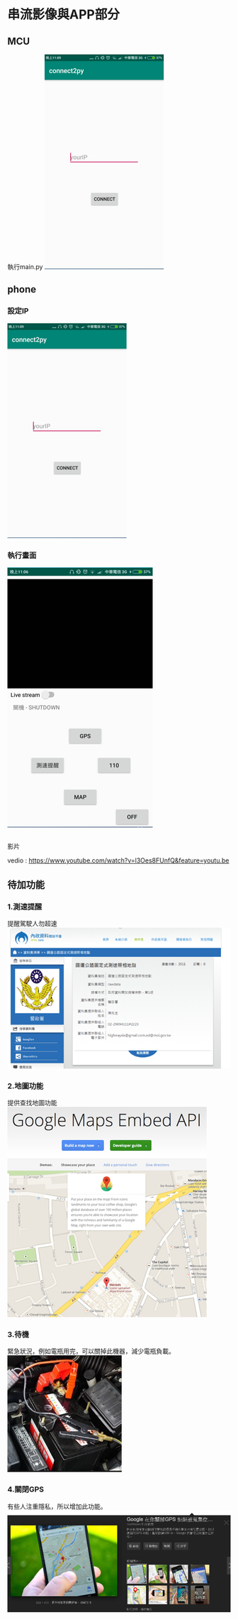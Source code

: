# 串流影像與APP部分

## MCU
執行main.py
![image](https://github.com/NKUSTMCU/MCU/blob/master/software/server/V2.0/img/p0.PNG)

## phone

### 設定IP
![image](https://github.com/NKUSTMCU/MCU/blob/master/software/server/V2.0/img/p0.png)
### 執行畫面
![image](https://github.com/NKUSTMCU/MCU/blob/master/software/server/V2.0/img/p1.PNG)

##   
影片

vedio : <https://www.youtube.com/watch?v=l3Oes8FUnfQ&feature=youtu.be>

## 待加功能
### 1.測速提醒
提醒駕駛人勿超速
![image](https://github.com/NKUSTMCU/MCU/blob/master/software/server/V2.0/img/g1.PNG)

### 2.地圖功能
提供查找地圖功能
![image](https://github.com/NKUSTMCU/MCU/blob/master/software/server/V2.0/img/g0.PNG)

### 3.待機
緊急狀況，例如電瓶用完，可以關掉此機器，減少電瓶負載。
![image](https://github.com/NKUSTMCU/MCU/blob/master/software/server/V2.0/img/g3.PNG)

### 4.關閉GPS
有些人注重隱私，所以增加此功能。
![image](https://github.com/NKUSTMCU/MCU/blob/master/software/server/V2.0/img/g4.PNG)

